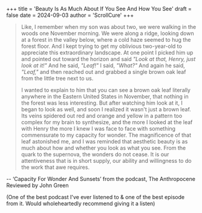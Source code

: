 +++
title = 'Beauty Is As Much About If You See And How You See'
draft = false
date = 2024-09-03
author = 'ScrollCure'
+++

> Like, I remember when my son was about two, we were walking in the woods one November morning. We were along a ridge, looking down at a forest in the valley below, where a cold haze seemed to hug the forest floor. And I kept trying to 
> get my oblivious two-year-old to appreciate this extraordinary landscape. At one point I picked him up and pointed out toward the horizon and said *"Look at that, Henry, just look at it!"* And he said, *"Leaf!"* I said, *"What?"* And 
> again he said, *"Leaf,"* and then reached out and grabbed a single brown oak leaf from the little tree next to us. 
> 
> I wanted to explain to him that you can see a brown oak leaf literally anywhere in the Eastern United States in November, that nothing in the forest was less interesting. But after watching him look at it, I began to look as well, and 
> soon I realized it wasn't just a brown leaf. Its veins spidered out red and orange and yellow in a pattern too complex for my brain to synthesize, and the more I looked at the leaf with Henry the more I knew I was face to face with 
> something commensurate to my capacity for wonder.
> The magnificence of that leaf astonished me, and I was reminded that aesthetic beauty is as much about how and whether you look as what you see. From the quark to the supernova, the wonders do not cease. It is our attentiveness that is 
> in short supply, our ability and willingness to do the work that awe requires. 

-- ‘Capacity For Wonder And Sunsets’ from the podcast, The Anthropocene Reviewed by John Green

(One of the best podcast I've ever listened to & one of the best episode from it. Would wholeheartedly recommend giving it a listen)
